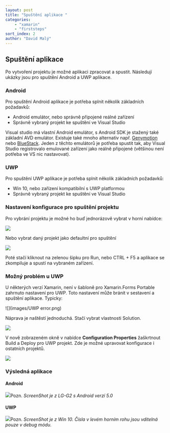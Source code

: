 ```yaml
---
layout: post
title: "Spuštění aplikace "
categories:
    - "xamarin"
    - "firststeps"
sort_index: 2
author: "David Malý"
--- 
```



## Spuštění aplikace


Po vytvoření projektu je možné aplikaci zpracovat a spustit. Následují ukázky jsou pro spuštění Android a UWP aplikace.


### Android


Pro spuštění Android aplikace je potřeba splnit několik základních požadavků:
- Android emulátor, nebo správně připojené reálné zařízení
- Správně vybraný projekt ke spuštění ve Visual Studio



Visual studio má vlastní Android emulátor, s Android SDK je stažený také základní AVD emulátor. Existuje také mnoho alternativ např. [Genymotion](www.genymotion.com) nebo [BlueStack](http://www.bluestacks.com/). Jeden z těchto emulátorů je potřeba spustit tak, aby Visual Studio registrovalo emulované zařízení jako reálně připojené (většinou není potřeba ve VS nic nastavovat). 


### UWP


Pro spuštění UWP aplikace je potřeba splnit několik základních požadavků:
- Win 10, nebo zařízení kompatibilní s UWP platformou
- Správně vybraný projekt ke spuštění ve Visual Studio


### Nastavení konfigurace pro spuštění projektu


Pro vybrání projektu je možné ho buď jednorázově vybrat v horní nabídce:

![](images/selectRunConfiguration.png)

Nebo vybrat daný projekt jako defaultní pro spuštění

![](images/startAsDefault.png)

Poté stačí kliknout na zelenou šipku pro Run, nebo CTRL + F5 a aplikace se zkompiluje a spustí na vybraném zařízení.


### Možný problém u UWP


U některých verzí Xamarin, není v šabloně pro Xamarin.Forms Portable zahrnuto nastavení pro UWP. Toto nastavení může bránit v sestavení a spuštění aplikace. Typicky:

![](images/UWP error.png)

Náprava je naštěstí jednoduchá. Stačí vybrat vlastnosti Solution.

![](images/solutionProperties.png)

V nově zobrazeném okně v nabídce **Configuration Properties** žaškrtnout Build a Deploy pro UWP projekt. Zde je možné upravovat konfigurace i ostatních projektů.

![](images/configurationProperties.png)
### Výsledná aplikace

#### Android
![](images/XAMLPageAppAndroid.png)Pozn. *ScreenShot je z LG-G2 s Android verzí 5.0*
#### UWP
![](images/XAMLPageAppUWP.png)Pozn. *ScreenShot je z Win 10. Čísla v levém horním rohu jsou vditelná pouze v debug módu.*